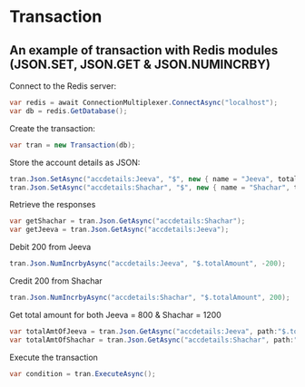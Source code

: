 # Transaction

## An example of transaction with Redis modules (JSON.SET, JSON.GET & JSON.NUMINCRBY)

Connect to the Redis server:

```cs
var redis = await ConnectionMultiplexer.ConnectAsync("localhost");
var db = redis.GetDatabase();
```

Create the transaction:

```cs
var tran = new Transaction(db);
```

Store the account details as JSON:

```csharp
tran.Json.SetAsync("accdetails:Jeeva", "$", new { name = "Jeeva", totalAmount= 1000, bankName = "City" });
tran.Json.SetAsync("accdetails:Shachar", "$", new { name = "Shachar", totalAmount = 1000, bankName = "City" });
```

Retrieve the responses

```csharp
var getShachar = tran.Json.GetAsync("accdetails:Shachar");
var getJeeva = tran.Json.GetAsync("accdetails:Jeeva");
```

Debit 200 from Jeeva

```cs
tran.Json.NumIncrbyAsync("accdetails:Jeeva", "$.totalAmount", -200);
```

Credit 200 from Shachar

```cs
tran.Json.NumIncrbyAsync("accdetails:Shachar", "$.totalAmount", 200);
```

Get total amount for both Jeeva = 800 & Shachar = 1200

```cs
var totalAmtOfJeeva = tran.Json.GetAsync("accdetails:Jeeva", path:"$.totalAmount");
var totalAmtOfShachar = tran.Json.GetAsync("accdetails:Shachar", path:"$.totalAmount");
```

Execute the transaction

```cs
var condition = tran.ExecuteAsync();
```
